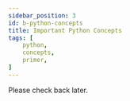```yaml
---
sidebar_position: 3 
id: b-python-concepts
title: Important Python Concepts
tags: [
    python, 
    concepts,
    primer,
]
---
```


Please check back later.